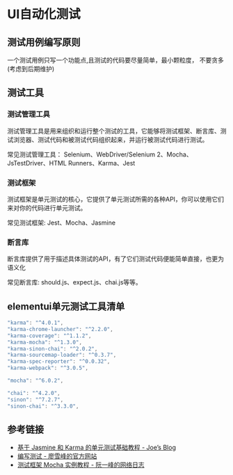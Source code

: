 # UI自动化测试

## 测试用例编写原则
一个测试用例只写一个功能点,且测试的代码要尽量简单，最小颗粒度， 不要贪多(考虑到后期维护)
## 测试工具

### 测试管理工具
测试管理工具是用来组织和运行整个测试的工具，它能够将测试框架、断言库、测试浏览器、测试代码和被测试代码组织起来，并运行被测试代码进行测试。

常见测试管理工具： Selenium、WebDriver/Selenium 2、Mocha、JsTestDriver、HTML Runners、Karma、Jest

### 测试框架
测试框架是单元测试的核心，它提供了单元测试所需的各种API，你可以使用它们来对你的代码进行单元测试。

常见测试框架: Jest、Mocha、Jasmine

### 断言库
断言库提供了用于描述具体测试的API，有了它们测试代码便能简单直接，也更为语义化

常见断言库: should.js、expect.js、chai.js等等。

## elementui单元测试工具清单
```js
"karma": "^4.0.1",
"karma-chrome-launcher": "^2.2.0",
"karma-coverage": "^1.1.2",
"karma-mocha": "^1.3.0",
"karma-sinon-chai": "^2.0.2",
"karma-sourcemap-loader": "^0.3.7",
"karma-spec-reporter": "^0.0.32",
"karma-webpack": "^3.0.5",

"mocha": "^6.0.2",

"chai": "^4.2.0",
"sinon": "^7.2.7",
"sinon-chai": "^3.3.0",
```


## 参考链接
* [基于 Jasmine 和 Karma 的单元测试基础教程 - Joe’s Blog](https://hijiangtao.github.io/2020/07/06/Basic-Unit-Test-Tutorial/)
* [编写测试 - 廖雪峰的官方网站](https://www.liaoxuefeng.com/wiki/1022910821149312/1101756368943712)
* [测试框架 Mocha 实例教程 - 阮一峰的网络日志](http://www.ruanyifeng.com/blog/2015/12/a-mocha-tutorial-of-examples.html)